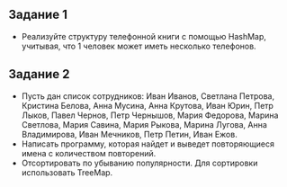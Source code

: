 ## Задание 1 

* Реализуйте структуру телефонной книги с помощью HashMap, учитывая, что 1 человек может иметь несколько телефонов.

## Задание 2

* Пусть дан список сотрудников: Иван Иванов, Светлана Петрова, Кристина Белова, Анна Мусина, Анна Крутова, Иван Юрин, Петр Лыков, Павел Чернов, Петр Чернышов, Мария Федорова, Марина Светлова, Мария Савина, Мария Рыкова, Марина Лугова, Анна Владимирова, Иван Мечников, Петр Петин, Иван Ежов. 
* Написать программу, которая найдет и выведет повторяющиеся имена с количеством повторений. 
* Отсортировать по убыванию популярности. Для сортировки использовать TreeMap.
